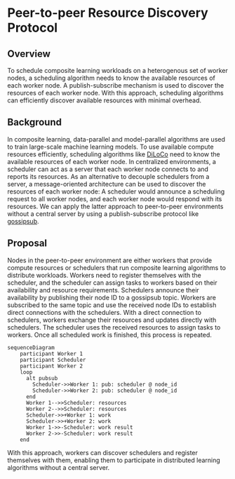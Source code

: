 # Peer-to-peer Resource Discovery Protocol

## Overview

To schedule composite learning workloads on a heterogenous set of worker nodes, a scheduling algorithm needs to know the available resources of each worker node.
A publish-subscribe mechanism is used to discover the resources of each worker node.
With this approach, scheduling algorithms can efficiently discover available resources with minimal overhead.

## Background

In composite learning, data-parallel and model-parallel algorithms are used to train large-scale machine learning models. To use available compute resources efficiently, scheduling algorithms like [DiLoCo](https://arxiv.org/abs/2311.08105) need to know the available resources of each worker node.
In centralized environments, a scheduler can act as a server that each worker node connects to and reports its resources. As an alternative to decouple schedulers from a server, a message-oriented architecture can be used to discover the resources of each worker node: A scheduler would announce a scheduling request to all worker nodes, and each worker node would respond with its resources.
We can apply the latter approach to peer-to-peer environments without a central server by using a publish-subscribe protocol like [gossipsub](https://github.com/libp2p/specs/blob/master/pubsub/gossipsub/README.md).

## Proposal

Nodes in the peer-to-peer environment are either workers that provide compute resources or schedulers that run composite learning algorithms to distribute workloads. Workers need to register themselves with the scheduler, and the scheduler can assign tasks to workers based on their availability and resource requirements.
Schedulers announce their availability by publishing their node ID to a gossipsub topic. Workers are subscribed to the same topic and use the received node IDs to establish direct connections with the schedulers.
With a direct connection to schedulers, workers exchange their resources and updates directly with schedulers. The scheduler uses the received resources to assign tasks to workers. Once all scheduled work is finished, this process is repeated.

```mermaid
sequenceDiagram
    participant Worker 1
    participant Scheduler
    participant Worker 2
    loop
      alt pubsub
        Scheduler->>Worker 1: pub: scheduler @ node_id
        Scheduler->>Worker 2: pub: scheduler @ node_id
      end
      Worker 1-->>Scheduler: resources
      Worker 2-->>Scheduler: resources
      Scheduler->>+Worker 1: work
      Scheduler->>+Worker 2: work
      Worker 1->>-Scheduler: work result
      Worker 2->>-Scheduler: work result
    end
```

With this approach, workers can discover schedulers and register themselves with them, enabling them to participate in distributed learning algorithms without a central server.
